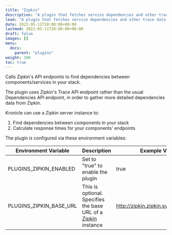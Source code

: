 ```yaml
---
title: "Zipkin"
description: "A plugin that fetches service dependencies and other trace data from Zipkin's API."
lead: "A plugin that fetches service dependencies and other trace data from Zipkin's API."
date: 2022-05-11T20:00:00+00:00
lastmod: 2022-05-11T20:00:00+00:00
draft: false
images: []
menu:
  docs:
    parent: "plugins"
weight: 380
toc: true
---
```



Calls Zipkin's API endpoints to find dependencies between components/services in your stack.

The plugin uses Zipkin's Trace API endpoint rather than the usual Dependencies API endpoint, in order to gather more
detailed dependencies data from Zipkin.

Kronicle can use a Zipkin server instance to:

1. Find dependencies between components in your stack
2. Calculate response times for your components' endpoints

The plugin is configured via these environment variables:

| Environment Variable    | Description                                                                        | Example Value                          | Required? |
|-------------------------|------------------------------------------------------------------------------------|----------------------------------------|-----------|
| PLUGINS_ZIPKIN_ENABLED  | Set to "true" to enable the plugin                                                 | true                                   | Optional  |
| PLUGINS_ZIPKIN_BASE_URL | This is optional.  Specifies the base URL of a [Zipkin](http://zipkin.io) instance | http://zipkin.zipkin.svc.cluster.local | Optional  |
